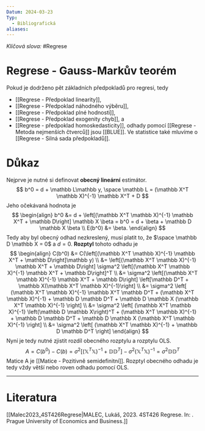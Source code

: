 ```yaml
---
Datum: 2024-03-23
Typ:
  - Bibliografická
aliases:
---
```

*Klíčová slova:*  #Regrese
# Regrese - Gauss-Markův teorém
Pokud je dodrženo pět základních předpokladů pro regresi, tedy
- [[Regrese - Předpoklad linearity]],
- [[Regrese - Předpoklad náhodného výběru]],
- [[Regrese - Předpoklad plné hodnosti]],
- [[Regrese - Předpoklad exogenity chyb]], a
- [[Regrese - předpoklad homoskedasticity]],
odhady pomocí [[Regrese - Metoda nejmenších čtverců]] jsou [[BLUE]]. Ve statistice také mluvíme o [[Regrese - Silná sada předpokladů]].
# Důkaz
Nejprve je nutné si definovat **obecný lineární** estimátor.
$$
b^0 = d + \mathbb L\mathbb y, \space
\mathbb L = (\mathbb X^T \mathbb X)^{-1} \mathbb X^T + D
$$
Jeho očekávaná hodnota je
$$
\begin{align}
b^0 &= d + \left[(\mathbb X^T \mathbb X)^{-1} \mathbb X^T + \mathbb D\right] \mathbb X \beta = 
b^0 = d + \beta + \mathbb D \mathbb X \beta \\
E(b^0) &= \beta.
\end{align}
$$
Tedy aby byl obecný odhad nezkreslený, musí platit to, že $\space \mathbb D \mathbb X = 0$ a $d = 0$.
**Rozptyl** tohoto odhadu je
$$
\begin{align}
C(b^0) &= C(\left[(\mathbb X^T \mathbb X)^{-1} \mathbb X^T + \mathbb D\right]\mathbb y) \\
&= \left[(\mathbb X^T \mathbb X)^{-1} \mathbb X^T + \mathbb D\right] \sigma^2 \left[(\mathbb X^T \mathbb X)^{-1} \mathbb X^T + \mathbb D\right]^T \\
&= \sigma^2 \left[(\mathbb X^T \mathbb X)^{-1} \mathbb X^T + \mathbb D\right] \left[\mathbb D^T + \mathbb X(\mathbb X^T \mathbb X)^{-1}\right] \\
&= \sigma^2 \left[ (\mathbb X^T \mathbb X)^{-1} \mathbb X^T \mathbb D^T + (\mathbb X^T \mathbb X)^{-1} + \mathbb D \mathbb D^T + \mathbb D \mathbb X (\mathbb X^T \mathbb X)^{-1} \right] \\
&= \sigma^2 \left[ (\mathbb X^T \mathbb X)^{-1} \left(\mathbb D \mathbb X\right)^T + (\mathbb X^T \mathbb X)^{-1} + \mathbb D \mathbb D^T + \mathbb D \mathbb X (\mathbb X^T \mathbb X)^{-1} \right] \\
&= \sigma^2 \left[ (\mathbb X^T \mathbb X)^{-1} + \mathbb D \mathbb D^T \right]
\end{align}
$$
Nyní je tedy nutné zjistit rozdíl obecného rozptylu a rozptylu OLS.
$$
A = C(b^0) - C(b) =
\sigma^2 \left[ (\mathbb X^T \mathbb X)^{-1} + \mathbb D \mathbb D^T \right] -
\sigma^2 (\mathbb X^T \mathbb X)^{-1} =
\sigma^2 \mathbb D \mathbb D^T
$$
Matice A je [[Matice - Pozitivně semidefinitní]]. Rozptyl obecného odhadu je tedy vždy větší nebo roven odhadu pomocí OLS.
- - -
# Literatura
[[Malec2023_4ST426Regrese|MALEC, Lukáš, 2023. 4ST426 Regrese. In: . Prague University of Economics and Business.]]
